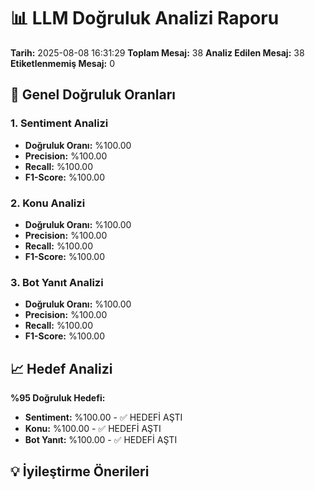
# 📊 LLM Doğruluk Analizi Raporu
**Tarih:** 2025-08-08 16:31:29
**Toplam Mesaj:** 38
**Analiz Edilen Mesaj:** 38
**Etiketlenmemiş Mesaj:** 0

## 🎯 Genel Doğruluk Oranları

### 1. Sentiment Analizi
- **Doğruluk Oranı:** %100.00
- **Precision:** %100.00
- **Recall:** %100.00
- **F1-Score:** %100.00

### 2. Konu Analizi
- **Doğruluk Oranı:** %100.00
- **Precision:** %100.00
- **Recall:** %100.00
- **F1-Score:** %100.00

### 3. Bot Yanıt Analizi
- **Doğruluk Oranı:** %100.00
- **Precision:** %100.00
- **Recall:** %100.00
- **F1-Score:** %100.00

## 📈 Hedef Analizi
**%95 Doğruluk Hedefi:**

- **Sentiment:** %100.00 - ✅ HEDEFİ AŞTI
- **Konu:** %100.00 - ✅ HEDEFİ AŞTI
- **Bot Yanıt:** %100.00 - ✅ HEDEFİ AŞTI

## 💡 İyileştirme Önerileri
